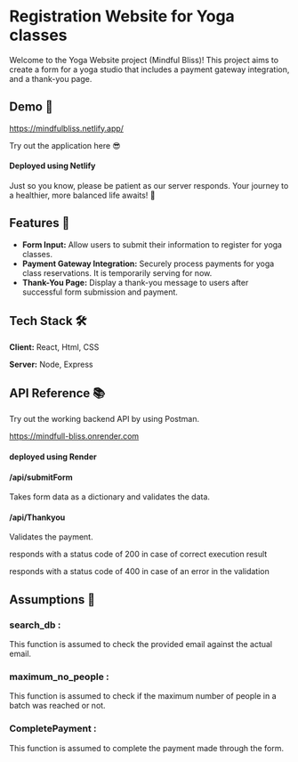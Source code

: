 
# Registration Website for Yoga classes

Welcome to the Yoga Website project (Mindful Bliss)! This project aims to create a form for a yoga studio that includes a payment gateway integration, and a thank-you page.


## Demo 🚀

https://mindfulbliss.netlify.app/

Try out the application here 😎

#### Deployed using Netlify 

Just so you know, please be patient as our server responds. Your journey to a healthier, more balanced life awaits! 🌿


## Features 🌟

- **Form Input:** Allow users to submit their information to register for yoga classes.
- **Payment Gateway Integration:** Securely process payments for yoga class reservations. It is temporarily serving for now.
- **Thank-You Page:** Display a thank-you message to users after successful form submission and payment.


## Tech Stack 🛠️

**Client:** React, Html, CSS

**Server:** Node, Express


## API Reference 📚
Try out the working backend API by using Postman.

https://mindfull-bliss.onrender.com

#### deployed using Render

#### /api/submitForm

Takes form data as a dictionary and validates the data.

#### /api/Thankyou

Validates the payment.

responds with a status code of 200 in case of correct execution result

responds with a status code of 400 in case of an error in the validation


## Assumptions 🤔

### search_db : 
This function is assumed to check the provided email against the actual email. 

### maximum_no_people :
This function is assumed to check if the maximum number of people in a batch was reached or not. 

### CompletePayment :
This function is assumed to complete the payment made through the form.
